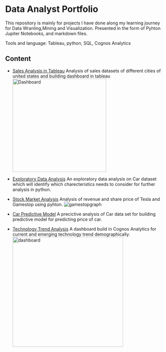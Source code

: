 # Data Analyst Portfolio

This repository is mainly for projects I have done along my learning journey for Data Wranling,Mining and Visualization. Presented in the form of Pyhton Jupiter Notebooks, and  markdown files.

Tools and language: Tableau, python, SQL, Cognos Analytics

<h2>Content</h2>
 
 - [Sales Analysis in Tableau]()
     Analysis of sales datasets of different cities of united states and building dashboard in tableau
    <img width="300" alt="Dashboard" src="https://user-images.githubusercontent.com/25719763/122912317-0eb96a00-d30d-11eb-85af-8d7045676d1d.png">
    </br>
 - [Exploratory Data Analysis]()
     An exploratory data analysis on Car dataset which will identify which charecteristics needs to consider for further analysis in python.
    <br>
 - [Stock Market Analysis]()
    Analysis of revenue and share price of Tesla and Gamestop using pyhton.
    ![gamestopgraph](https://user-images.githubusercontent.com/25719763/123086555-683a9b00-d3d8-11eb-8c1d-0fe972f70127.png)
   
 - [Car Predictive Model]()
    A precictive analysis of Car data set for building predictive model for predicting price of car.
    
  - [Technology Trend Analysis]()
    A dashboard build in Cognos Analytics for current and emerging technology trend demographically.
    <img width="354" alt="dashboard" src="https://user-images.githubusercontent.com/25719763/122962281-1b07ec00-d33a-11eb-96df-f5ca23009d09.png">
    
 



